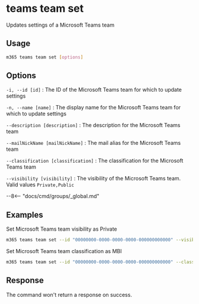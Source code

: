 # teams team set

Updates settings of a Microsoft Teams team

## Usage

```sh
m365 teams team set [options]
```

## Options

`-i, --id [id]`
: The ID of the Microsoft Teams team for which to update settings

`-n, --name [name]`
: The display name for the Microsoft Teams team for which to update settings

`--description [description]`
: The description for the Microsoft Teams team

`--mailNickName [mailNickName]`
: The mail alias for the Microsoft Teams team

`--classification [classification]`
: The classification for the Microsoft Teams team

`--visibility [visibility]`
: The visibility of the Microsoft Teams team. Valid values `Private,Public`

--8<-- "docs/cmd/groups/_global.md"

## Examples

Set Microsoft Teams team visibility as Private

```sh
m365 teams team set --id "00000000-0000-0000-0000-000000000000" --visibility Private
```

Set Microsoft Teams team classification as MBI

```sh
m365 teams team set --id "00000000-0000-0000-0000-000000000000" --classification MBI
```

## Response

The command won't return a response on success.
